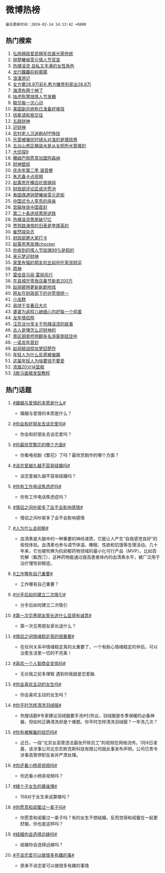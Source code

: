 # 微博热榜

`最后更新时间：2024-02-14 14:13:42 +0800`

## 热门搜索

1. [弘扬拥政爱民拥军优属光荣传统](https://m.weibo.cn/search?containerid=100103type%3D1%26t%3D10%26q%3D%23%E5%BC%98%E6%89%AC%E6%8B%A5%E6%94%BF%E7%88%B1%E6%B0%91%E6%8B%A5%E5%86%9B%E4%BC%98%E5%B1%9E%E5%85%89%E8%8D%A3%E4%BC%A0%E7%BB%9F%23&stream_entry_id=51&isnewpage=1&extparam=seat%3D1%26pos%3D0%26dgr%3D0%26filter_type%3Drealtimehot%26c_type%3D51%26stream_entry_id%3D51%26cate%3D10103%26q%3D%2523%25E5%25BC%2598%25E6%2589%25AC%25E6%258B%25A5%25E6%2594%25BF%25E7%2588%25B1%25E6%25B0%2591%25E6%258B%25A5%25E5%2586%259B%25E4%25BC%2598%25E5%25B1%259E%25E5%2585%2589%25E8%258D%25A3%25E4%25BC%25A0%25E7%25BB%259F%2523%26display_time%3D1707891221%26pre_seqid%3D170789122129095549159)
1. [钟楚曦侯雯元情人节官宣](https://m.weibo.cn/search?containerid=100103type%3D1%26t%3D10%26q%3D%23%E9%92%9F%E6%A5%9A%E6%9B%A6%E4%BE%AF%E9%9B%AF%E5%85%83%E6%83%85%E4%BA%BA%E8%8A%82%E5%AE%98%E5%AE%A3%23&stream_entry_id=31&isnewpage=1&extparam=seat%3D1%26band_rank%3D1%26filter_type%3Drealtimehot%26c_type%3D31%26realpos%3D1%26cate%3D5001%26lcate%3D5001%26flag%3D1%26dgr%3D0%26q%3D%2523%25E9%2592%259F%25E6%25A5%259A%25E6%259B%25A6%25E4%25BE%25AF%25E9%259B%25AF%25E5%2585%2583%25E6%2583%2585%25E4%25BA%25BA%25E8%258A%2582%25E5%25AE%2598%25E5%25AE%25A3%2523%26stream_entry_id%3D31%26pos%3D0%26display_time%3D1707891221%26pre_seqid%3D170789122129095549159)
1. [热辣滚烫 自私又丰满的女性角色](https://m.weibo.cn/search?containerid=100103type%3D1%26t%3D10%26q%3D%E7%83%AD%E8%BE%A3%E6%BB%9A%E7%83%AB+%E8%87%AA%E7%A7%81%E5%8F%88%E4%B8%B0%E6%BB%A1%E7%9A%84%E5%A5%B3%E6%80%A7%E8%A7%92%E8%89%B2&stream_entry_id=31&isnewpage=1&extparam=seat%3D1%26band_rank%3D2%26filter_type%3Drealtimehot%26c_type%3D31%26realpos%3D2%26cate%3D5001%26lcate%3D5001%26flag%3D1%26dgr%3D0%26q%3D%25E7%2583%25AD%25E8%25BE%25A3%25E6%25BB%259A%25E7%2583%25AB%2520%25E8%2587%25AA%25E7%25A7%2581%25E5%258F%2588%25E4%25B8%25B0%25E6%25BB%25A1%25E7%259A%2584%25E5%25A5%25B3%25E6%2580%25A7%25E8%25A7%2592%25E8%2589%25B2%26stream_entry_id%3D31%26pos%3D1%26display_time%3D1707891221%26pre_seqid%3D170789122129095549159)
1. [龙行龘龘前程朤朤](https://m.weibo.cn/search?containerid=100103type%3D1%26t%3D10%26q%3D%23%E9%BE%99%E8%A1%8C%E9%BE%98%E9%BE%98%E5%89%8D%E7%A8%8B%E6%9C%A4%E6%9C%A4%23&stream_entry_id=31&isnewpage=1&extparam=seat%3D1%26band_rank%3D3%26filter_type%3Drealtimehot%26c_type%3D31%26realpos%3D3%26cate%3D5001%26lcate%3D5001%26flag%3D0%26dgr%3D0%26q%3D%2523%25E9%25BE%2599%25E8%25A1%258C%25E9%25BE%2598%25E9%25BE%2598%25E5%2589%258D%25E7%25A8%258B%25E6%259C%25A4%25E6%259C%25A4%2523%26stream_entry_id%3D31%26pos%3D2%26display_time%3D1707891221%26pre_seqid%3D170789122129095549159)
1. [浪漫游记](https://m.weibo.cn/search?containerid=100103type%3D1%26t%3D10%26q%3D%23%E6%B5%AA%E6%BC%AB%E6%B8%B8%E8%AE%B0%23&stream_entry_id=31&isnewpage=1&extparam=seat%3D1%26band_rank%3D4%26lcate%3D5001%26cate%3D5001%26q%3D%2523%25E6%25B5%25AA%25E6%25BC%25AB%25E6%25B8%25B8%25E8%25AE%25B0%2523%26dgr%3D0%26pos%3D3%26adid%3D222828%26stream_entry_id%3D31%26filter_type%3Drealtimehot%26is_ad_pos%3D1%26c_type%3D31%26display_time%3D1707891221%26pre_seqid%3D170789122129095549159)
1. [女方要28.8万彩礼男方嫌贵别家出38.8万](https://m.weibo.cn/search?containerid=100103type%3D1%26t%3D10%26q%3D%23%E5%A5%B3%E6%96%B9%E8%A6%8128.8%E4%B8%87%E5%BD%A9%E7%A4%BC%E7%94%B7%E6%96%B9%E5%AB%8C%E8%B4%B5%E5%88%AB%E5%AE%B6%E5%87%BA38.8%E4%B8%87%23&stream_entry_id=31&isnewpage=1&extparam=seat%3D1%26band_rank%3D4%26filter_type%3Drealtimehot%26c_type%3D31%26realpos%3D4%26cate%3D5001%26lcate%3D5001%26flag%3D0%26dgr%3D0%26q%3D%2523%25E5%25A5%25B3%25E6%2596%25B9%25E8%25A6%258128.8%25E4%25B8%2587%25E5%25BD%25A9%25E7%25A4%25BC%25E7%2594%25B7%25E6%2596%25B9%25E5%25AB%258C%25E8%25B4%25B5%25E5%2588%25AB%25E5%25AE%25B6%25E5%2587%25BA38.8%25E4%25B8%2587%2523%26stream_entry_id%3D31%26pos%3D4%26display_time%3D1707891221%26pre_seqid%3D170789122129095549159)
1. [海清有两个神了](https://m.weibo.cn/search?containerid=100103type%3D1%26t%3D10%26q%3D%23%E6%B5%B7%E6%B8%85%E6%9C%89%E4%B8%A4%E4%B8%AA%E7%A5%9E%E4%BA%86%23&stream_entry_id=31&isnewpage=1&extparam=seat%3D1%26band_rank%3D5%26filter_type%3Drealtimehot%26c_type%3D31%26realpos%3D5%26cate%3D5001%26lcate%3D5001%26flag%3D1%26dgr%3D0%26q%3D%2523%25E6%25B5%25B7%25E6%25B8%2585%25E6%259C%2589%25E4%25B8%25A4%25E4%25B8%25AA%25E7%25A5%259E%25E4%25BA%2586%2523%26stream_entry_id%3D31%26pos%3D5%26display_time%3D1707891221%26pre_seqid%3D170789122129095549159)
1. [陆虎陈曌旭情人节发糖](https://m.weibo.cn/search?containerid=100103type%3D1%26t%3D10%26q%3D%23%E9%99%86%E8%99%8E%E9%99%88%E6%9B%8C%E6%97%AD%E6%83%85%E4%BA%BA%E8%8A%82%E5%8F%91%E7%B3%96%23&stream_entry_id=31&isnewpage=1&extparam=seat%3D1%26band_rank%3D6%26filter_type%3Drealtimehot%26c_type%3D31%26realpos%3D6%26cate%3D5001%26lcate%3D5001%26flag%3D1%26dgr%3D0%26q%3D%2523%25E9%2599%2586%25E8%2599%258E%25E9%2599%2588%25E6%259B%258C%25E6%2597%25AD%25E6%2583%2585%25E4%25BA%25BA%25E8%258A%2582%25E5%258F%2591%25E7%25B3%2596%2523%26stream_entry_id%3D31%26pos%3D6%26display_time%3D1707891221%26pre_seqid%3D170789122129095549159)
1. [毓见每一次心动](https://m.weibo.cn/search?containerid=100103type%3D1%26t%3D10%26q%3D%23%E6%AF%93%E8%A7%81%E6%AF%8F%E4%B8%80%E6%AC%A1%E5%BF%83%E5%8A%A8%23&stream_entry_id=31&isnewpage=1&extparam=seat%3D1%26band_rank%3D7%26lcate%3D5001%26filter_type%3Drealtimehot%26cate%3D5001%26q%3D%2523%25E6%25AF%2593%25E8%25A7%2581%25E6%25AF%258F%25E4%25B8%2580%25E6%25AC%25A1%25E5%25BF%2583%25E5%258A%25A8%2523%26dgr%3D0%26pos%3D7%26adid%3D222708%26topic_ad%3D1%26stream_entry_id%3D31%26is_ad_pos%3D1%26c_type%3D31%26display_time%3D1707891221%26pre_seqid%3D170789122129095549159)
1. [美国副总统称已准备好接班](https://m.weibo.cn/search?containerid=100103type%3D1%26t%3D10%26q%3D%23%E7%BE%8E%E5%9B%BD%E5%89%AF%E6%80%BB%E7%BB%9F%E7%A7%B0%E5%B7%B2%E5%87%86%E5%A4%87%E5%A5%BD%E6%8E%A5%E7%8F%AD%23&stream_entry_id=31&isnewpage=1&extparam=seat%3D1%26band_rank%3D7%26filter_type%3Drealtimehot%26c_type%3D31%26realpos%3D7%26cate%3D5001%26lcate%3D5001%26flag%3D0%26dgr%3D0%26q%3D%2523%25E7%25BE%258E%25E5%259B%25BD%25E5%2589%25AF%25E6%2580%25BB%25E7%25BB%259F%25E7%25A7%25B0%25E5%25B7%25B2%25E5%2587%2586%25E5%25A4%2587%25E5%25A5%25BD%25E6%258E%25A5%25E7%258F%25AD%2523%26stream_entry_id%3D31%26pos%3D8%26display_time%3D1707891221%26pre_seqid%3D170789122129095549159)
1. [钱辈请和我交往](https://m.weibo.cn/search?containerid=100103type%3D1%26t%3D10%26q%3D%23%E9%92%B1%E8%BE%88%E8%AF%B7%E5%92%8C%E6%88%91%E4%BA%A4%E5%BE%80%23&stream_entry_id=31&isnewpage=1&extparam=seat%3D1%26band_rank%3D8%26filter_type%3Drealtimehot%26c_type%3D31%26realpos%3D8%26cate%3D5001%26lcate%3D5001%26flag%3D16%26dgr%3D0%26q%3D%2523%25E9%2592%25B1%25E8%25BE%2588%25E8%25AF%25B7%25E5%2592%258C%25E6%2588%2591%25E4%25BA%25A4%25E5%25BE%2580%2523%26stream_entry_id%3D31%26pos%3D9%26display_time%3D1707891221%26pre_seqid%3D170789122129095549159)
1. [五路财神](https://m.weibo.cn/search?containerid=100103type%3D1%26t%3D10%26q%3D%E4%BA%94%E8%B7%AF%E8%B4%A2%E7%A5%9E&stream_entry_id=31&isnewpage=1&extparam=seat%3D1%26band_rank%3D9%26filter_type%3Drealtimehot%26c_type%3D31%26realpos%3D9%26cate%3D5001%26lcate%3D5001%26flag%3D1%26dgr%3D0%26q%3D%25E4%25BA%2594%25E8%25B7%25AF%25E8%25B4%25A2%25E7%25A5%259E%26stream_entry_id%3D31%26pos%3D10%26display_time%3D1707891221%26pre_seqid%3D170789122129095549159)
1. [迎财神](https://m.weibo.cn/search?containerid=100103type%3D1%26t%3D10%26q%3D%23%E8%BF%8E%E8%B4%A2%E7%A5%9E%23&stream_entry_id=31&isnewpage=1&extparam=seat%3D1%26band_rank%3D10%26filter_type%3Drealtimehot%26c_type%3D31%26realpos%3D10%26cate%3D5001%26lcate%3D5001%26flag%3D16%26dgr%3D0%26q%3D%2523%25E8%25BF%258E%25E8%25B4%25A2%25E7%25A5%259E%2523%26stream_entry_id%3D31%26pos%3D11%26display_time%3D1707891221%26pre_seqid%3D170789122129095549159)
1. [农村老人沉迷刷APP挣钱](https://m.weibo.cn/search?containerid=100103type%3D1%26t%3D10%26q%3D%23%E5%86%9C%E6%9D%91%E8%80%81%E4%BA%BA%E6%B2%89%E8%BF%B7%E5%88%B7APP%E6%8C%A3%E9%92%B1%23&stream_entry_id=31&isnewpage=1&extparam=seat%3D1%26band_rank%3D11%26filter_type%3Drealtimehot%26c_type%3D31%26realpos%3D11%26cate%3D5001%26lcate%3D5001%26flag%3D0%26dgr%3D0%26q%3D%2523%25E5%2586%259C%25E6%259D%2591%25E8%2580%2581%25E4%25BA%25BA%25E6%25B2%2589%25E8%25BF%25B7%25E5%2588%25B7APP%25E6%258C%25A3%25E9%2592%25B1%2523%26stream_entry_id%3D31%26pos%3D12%26display_time%3D1707891221%26pre_seqid%3D170789122129095549159)
1. [乐莹被骚扰时镜头对准的是猥琐男](https://m.weibo.cn/search?containerid=100103type%3D1%26t%3D10%26q%3D%E4%B9%90%E8%8E%B9%E8%A2%AB%E9%AA%9A%E6%89%B0%E6%97%B6%E9%95%9C%E5%A4%B4%E5%AF%B9%E5%87%86%E7%9A%84%E6%98%AF%E7%8C%A5%E7%90%90%E7%94%B7&stream_entry_id=31&isnewpage=1&extparam=seat%3D1%26band_rank%3D12%26filter_type%3Drealtimehot%26c_type%3D31%26realpos%3D12%26cate%3D5001%26lcate%3D5001%26flag%3D2%26dgr%3D0%26q%3D%25E4%25B9%2590%25E8%258E%25B9%25E8%25A2%25AB%25E9%25AA%259A%25E6%2589%25B0%25E6%2597%25B6%25E9%2595%259C%25E5%25A4%25B4%25E5%25AF%25B9%25E5%2587%2586%25E7%259A%2584%25E6%2598%25AF%25E7%258C%25A5%25E7%2590%2590%25E7%2594%25B7%26stream_entry_id%3D31%26pos%3D13%26display_time%3D1707891221%26pre_seqid%3D170789122129095549159)
1. [五台山景区桶装水是从女厕所水管接的](https://m.weibo.cn/search?containerid=100103type%3D1%26t%3D10%26q%3D%23%E4%BA%94%E5%8F%B0%E5%B1%B1%E6%99%AF%E5%8C%BA%E6%A1%B6%E8%A3%85%E6%B0%B4%E6%98%AF%E4%BB%8E%E5%A5%B3%E5%8E%95%E6%89%80%E6%B0%B4%E7%AE%A1%E6%8E%A5%E7%9A%84%23&stream_entry_id=31&isnewpage=1&extparam=seat%3D1%26band_rank%3D13%26filter_type%3Drealtimehot%26c_type%3D31%26realpos%3D13%26cate%3D5001%26lcate%3D5001%26flag%3D1%26dgr%3D0%26q%3D%2523%25E4%25BA%2594%25E5%258F%25B0%25E5%25B1%25B1%25E6%2599%25AF%25E5%258C%25BA%25E6%25A1%25B6%25E8%25A3%2585%25E6%25B0%25B4%25E6%2598%25AF%25E4%25BB%258E%25E5%25A5%25B3%25E5%258E%2595%25E6%2589%2580%25E6%25B0%25B4%25E7%25AE%25A1%25E6%258E%25A5%25E7%259A%2584%2523%26stream_entry_id%3D31%26pos%3D14%26display_time%3D1707891221%26pre_seqid%3D170789122129095549159)
1. [大侦探9](https://m.weibo.cn/search?containerid=100103type%3D1%26t%3D10%26q%3D%E5%A4%A7%E4%BE%A6%E6%8E%A29&stream_entry_id=31&isnewpage=1&extparam=seat%3D1%26band_rank%3D14%26filter_type%3Drealtimehot%26c_type%3D31%26realpos%3D14%26cate%3D5001%26lcate%3D5001%26flag%3D1%26dgr%3D0%26q%3D%25E5%25A4%25A7%25E4%25BE%25A6%25E6%258E%25A29%26stream_entry_id%3D31%26pos%3D15%26display_time%3D1707891221%26pre_seqid%3D170789122129095549159)
1. [曝姆巴佩愿意加盟阿森纳](https://m.weibo.cn/search?containerid=100103type%3D1%26t%3D10%26q%3D%23%E6%9B%9D%E5%A7%86%E5%B7%B4%E4%BD%A9%E6%84%BF%E6%84%8F%E5%8A%A0%E7%9B%9F%E9%98%BF%E6%A3%AE%E7%BA%B3%23&stream_entry_id=31&isnewpage=1&extparam=seat%3D1%26band_rank%3D15%26filter_type%3Drealtimehot%26c_type%3D31%26realpos%3D15%26cate%3D5001%26lcate%3D5001%26flag%3D1%26dgr%3D0%26q%3D%2523%25E6%259B%259D%25E5%25A7%2586%25E5%25B7%25B4%25E4%25BD%25A9%25E6%2584%25BF%25E6%2584%258F%25E5%258A%25A0%25E7%259B%259F%25E9%2598%25BF%25E6%25A3%25AE%25E7%25BA%25B3%2523%26stream_entry_id%3D31%26pos%3D16%26display_time%3D1707891221%26pre_seqid%3D170789122129095549159)
1. [财神壁纸](https://m.weibo.cn/search?containerid=100103type%3D1%26t%3D10%26q%3D%E8%B4%A2%E7%A5%9E%E5%A3%81%E7%BA%B8&stream_entry_id=31&isnewpage=1&extparam=seat%3D1%26band_rank%3D16%26filter_type%3Drealtimehot%26c_type%3D31%26realpos%3D16%26cate%3D5001%26lcate%3D5001%26flag%3D0%26dgr%3D0%26q%3D%25E8%25B4%25A2%25E7%25A5%259E%25E5%25A3%2581%25E7%25BA%25B8%26stream_entry_id%3D31%26pos%3D17%26display_time%3D1707891221%26pre_seqid%3D170789122129095549159)
1. [庆余年第二季 谐音梗](https://m.weibo.cn/search?containerid=100103type%3D1%26t%3D10%26q%3D%E5%BA%86%E4%BD%99%E5%B9%B4%E7%AC%AC%E4%BA%8C%E5%AD%A3+%E8%B0%90%E9%9F%B3%E6%A2%97&stream_entry_id=31&isnewpage=1&extparam=seat%3D1%26band_rank%3D17%26filter_type%3Drealtimehot%26c_type%3D31%26realpos%3D17%26cate%3D5001%26lcate%3D5001%26flag%3D2%26dgr%3D0%26q%3D%25E5%25BA%2586%25E4%25BD%2599%25E5%25B9%25B4%25E7%25AC%25AC%25E4%25BA%258C%25E5%25AD%25A3%2520%25E8%25B0%2590%25E9%259F%25B3%25E6%25A2%2597%26stream_entry_id%3D31%26pos%3D18%26display_time%3D1707891221%26pre_seqid%3D170789122129095549159)
1. [朱志鑫卡点视频](https://m.weibo.cn/search?containerid=100103type%3D1%26t%3D10%26q%3D%E6%9C%B1%E5%BF%97%E9%91%AB%E5%8D%A1%E7%82%B9%E8%A7%86%E9%A2%91&stream_entry_id=31&isnewpage=1&extparam=seat%3D1%26band_rank%3D18%26filter_type%3Drealtimehot%26c_type%3D31%26realpos%3D18%26cate%3D5001%26lcate%3D5001%26flag%3D1%26dgr%3D0%26q%3D%25E6%259C%25B1%25E5%25BF%2597%25E9%2591%25AB%25E5%258D%25A1%25E7%2582%25B9%25E8%25A7%2586%25E9%25A2%2591%26stream_entry_id%3D31%26pos%3D19%26display_time%3D1707891221%26pre_seqid%3D170789122129095549159)
1. [赵露思在横店吃铁锅炖](https://m.weibo.cn/search?containerid=100103type%3D1%26t%3D10%26q%3D%23%E8%B5%B5%E9%9C%B2%E6%80%9D%E5%9C%A8%E6%A8%AA%E5%BA%97%E5%90%83%E9%93%81%E9%94%85%E7%82%96%23&stream_entry_id=31&isnewpage=1&extparam=seat%3D1%26band_rank%3D19%26filter_type%3Drealtimehot%26c_type%3D31%26realpos%3D19%26cate%3D5001%26lcate%3D5001%26flag%3D1%26dgr%3D0%26q%3D%2523%25E8%25B5%25B5%25E9%259C%25B2%25E6%2580%259D%25E5%259C%25A8%25E6%25A8%25AA%25E5%25BA%2597%25E5%2590%2583%25E9%2593%2581%25E9%2594%2585%25E7%2582%2596%2523%26stream_entry_id%3D31%26pos%3D20%26display_time%3D1707891221%26pre_seqid%3D170789122129095549159)
1. [财政部评论区成许愿池](https://m.weibo.cn/search?containerid=100103type%3D1%26t%3D10%26q%3D%23%E8%B4%A2%E6%94%BF%E9%83%A8%E8%AF%84%E8%AE%BA%E5%8C%BA%E6%88%90%E8%AE%B8%E6%84%BF%E6%B1%A0%23&stream_entry_id=31&isnewpage=1&extparam=seat%3D1%26band_rank%3D20%26filter_type%3Drealtimehot%26c_type%3D31%26realpos%3D20%26cate%3D5001%26lcate%3D5001%26flag%3D0%26dgr%3D0%26q%3D%2523%25E8%25B4%25A2%25E6%2594%25BF%25E9%2583%25A8%25E8%25AF%2584%25E8%25AE%25BA%25E5%258C%25BA%25E6%2588%2590%25E8%25AE%25B8%25E6%2584%25BF%25E6%25B1%25A0%2523%26stream_entry_id%3D31%26pos%3D21%26display_time%3D1707891221%26pre_seqid%3D170789122129095549159)
1. [泰国偶遇钟楚曦侯雯元逛街](https://m.weibo.cn/search?containerid=100103type%3D1%26t%3D10%26q%3D%23%E6%B3%B0%E5%9B%BD%E5%81%B6%E9%81%87%E9%92%9F%E6%A5%9A%E6%9B%A6%E4%BE%AF%E9%9B%AF%E5%85%83%E9%80%9B%E8%A1%97%23&stream_entry_id=31&isnewpage=1&extparam=seat%3D1%26band_rank%3D21%26filter_type%3Drealtimehot%26c_type%3D31%26realpos%3D21%26cate%3D5001%26lcate%3D5001%26flag%3D1%26dgr%3D0%26q%3D%2523%25E6%25B3%25B0%25E5%259B%25BD%25E5%2581%25B6%25E9%2581%2587%25E9%2592%259F%25E6%25A5%259A%25E6%259B%25A6%25E4%25BE%25AF%25E9%259B%25AF%25E5%2585%2583%25E9%2580%259B%25E8%25A1%2597%2523%26stream_entry_id%3D31%26pos%3D22%26display_time%3D1707891221%26pre_seqid%3D170789122129095549159)
1. [中国式令人窒息的母亲](https://m.weibo.cn/search?containerid=100103type%3D1%26t%3D10%26q%3D%23%E4%B8%AD%E5%9B%BD%E5%BC%8F%E4%BB%A4%E4%BA%BA%E7%AA%92%E6%81%AF%E7%9A%84%E6%AF%8D%E4%BA%B2%23&stream_entry_id=31&isnewpage=1&extparam=seat%3D1%26band_rank%3D22%26filter_type%3Drealtimehot%26c_type%3D31%26realpos%3D22%26cate%3D5001%26lcate%3D5001%26flag%3D0%26dgr%3D0%26q%3D%2523%25E4%25B8%25AD%25E5%259B%25BD%25E5%25BC%258F%25E4%25BB%25A4%25E4%25BA%25BA%25E7%25AA%2592%25E6%2581%25AF%25E7%259A%2584%25E6%25AF%258D%25E4%25BA%25B2%2523%26stream_entry_id%3D31%26pos%3D23%26display_time%3D1707891221%26pre_seqid%3D170789122129095549159)
1. [宫脇咲良中国首封](https://m.weibo.cn/search?containerid=100103type%3D1%26t%3D10%26q%3D%23%E5%AE%AB%E8%84%87%E5%92%B2%E8%89%AF%E4%B8%AD%E5%9B%BD%E9%A6%96%E5%B0%81%23&stream_entry_id=31&isnewpage=1&extparam=seat%3D1%26band_rank%3D23%26filter_type%3Drealtimehot%26c_type%3D31%26realpos%3D23%26cate%3D5001%26lcate%3D5001%26flag%3D1%26dgr%3D0%26q%3D%2523%25E5%25AE%25AB%25E8%2584%2587%25E5%2592%25B2%25E8%2589%25AF%25E4%25B8%25AD%25E5%259B%25BD%25E9%25A6%2596%25E5%25B0%2581%2523%26stream_entry_id%3D31%26pos%3D24%26display_time%3D1707891221%26pre_seqid%3D170789122129095549159)
1. [第二十条连续票房逆跌](https://m.weibo.cn/search?containerid=100103type%3D1%26t%3D10%26q%3D%23%E7%AC%AC%E4%BA%8C%E5%8D%81%E6%9D%A1%E8%BF%9E%E7%BB%AD%E7%A5%A8%E6%88%BF%E9%80%86%E8%B7%8C%23&stream_entry_id=31&isnewpage=1&extparam=seat%3D1%26band_rank%3D24%26filter_type%3Drealtimehot%26c_type%3D31%26realpos%3D24%26cate%3D5001%26lcate%3D5001%26flag%3D0%26dgr%3D0%26q%3D%2523%25E7%25AC%25AC%25E4%25BA%258C%25E5%258D%2581%25E6%259D%25A1%25E8%25BF%259E%25E7%25BB%25AD%25E7%25A5%25A8%25E6%2588%25BF%25E9%2580%2586%25E8%25B7%258C%2523%26stream_entry_id%3D31%26pos%3D25%26display_time%3D1707891221%26pre_seqid%3D170789122129095549159)
1. [热辣滚烫票房破17亿](https://m.weibo.cn/search?containerid=100103type%3D1%26t%3D10%26q%3D%23%E7%83%AD%E8%BE%A3%E6%BB%9A%E7%83%AB%E7%A5%A8%E6%88%BF%E7%A0%B417%E4%BA%BF%23&stream_entry_id=31&isnewpage=1&extparam=seat%3D1%26band_rank%3D25%26filter_type%3Drealtimehot%26c_type%3D31%26realpos%3D25%26cate%3D5001%26lcate%3D5001%26flag%3D1%26dgr%3D0%26q%3D%2523%25E7%2583%25AD%25E8%25BE%25A3%25E6%25BB%259A%25E7%2583%25AB%25E7%25A5%25A8%25E6%2588%25BF%25E7%25A0%25B417%25E4%25BA%25BF%2523%26stream_entry_id%3D31%26pos%3D26%26display_time%3D1707891221%26pre_seqid%3D170789122129095549159)
1. [贾玲路演带的旧表是李焕英的](https://m.weibo.cn/search?containerid=100103type%3D1%26t%3D10%26q%3D%23%E8%B4%BE%E7%8E%B2%E8%B7%AF%E6%BC%94%E5%B8%A6%E7%9A%84%E6%97%A7%E8%A1%A8%E6%98%AF%E6%9D%8E%E7%84%95%E8%8B%B1%E7%9A%84%23&stream_entry_id=31&isnewpage=1&extparam=seat%3D1%26band_rank%3D26%26filter_type%3Drealtimehot%26c_type%3D31%26realpos%3D26%26cate%3D5001%26lcate%3D5001%26flag%3D0%26dgr%3D0%26q%3D%2523%25E8%25B4%25BE%25E7%258E%25B2%25E8%25B7%25AF%25E6%25BC%2594%25E5%25B8%25A6%25E7%259A%2584%25E6%2597%25A7%25E8%25A1%25A8%25E6%2598%25AF%25E6%259D%258E%25E7%2584%2595%25E8%258B%25B1%25E7%259A%2584%2523%26stream_entry_id%3D31%26pos%3D27%26display_time%3D1707891221%26pre_seqid%3D170789122129095549159)
1. [崔然竣杂志](https://m.weibo.cn/search?containerid=100103type%3D1%26t%3D10%26q%3D%E5%B4%94%E7%84%B6%E7%AB%A3%E6%9D%82%E5%BF%97&stream_entry_id=31&isnewpage=1&extparam=seat%3D1%26band_rank%3D27%26filter_type%3Drealtimehot%26c_type%3D31%26realpos%3D27%26cate%3D5001%26lcate%3D5001%26flag%3D1%26dgr%3D0%26q%3D%25E5%25B4%2594%25E7%2584%25B6%25E7%25AB%25A3%25E6%259D%2582%25E5%25BF%2597%26stream_entry_id%3D31%26pos%3D28%26display_time%3D1707891221%26pre_seqid%3D170789122129095549159)
1. [财政部邀大家打卡](https://m.weibo.cn/search?containerid=100103type%3D1%26t%3D10%26q%3D%23%E8%B4%A2%E6%94%BF%E9%83%A8%E9%82%80%E5%A4%A7%E5%AE%B6%E6%89%93%E5%8D%A1%23&stream_entry_id=31&isnewpage=1&extparam=seat%3D1%26band_rank%3D28%26filter_type%3Drealtimehot%26c_type%3D31%26realpos%3D28%26cate%3D5001%26lcate%3D5001%26flag%3D0%26dgr%3D0%26q%3D%2523%25E8%25B4%25A2%25E6%2594%25BF%25E9%2583%25A8%25E9%2582%2580%25E5%25A4%25A7%25E5%25AE%25B6%25E6%2589%2593%25E5%258D%25A1%2523%26stream_entry_id%3D31%26pos%3D29%26display_time%3D1707891221%26pre_seqid%3D170789122129095549159)
1. [赵露思黑玫瑰chocker](https://m.weibo.cn/search?containerid=100103type%3D1%26t%3D10%26q%3D%23%E8%B5%B5%E9%9C%B2%E6%80%9D%E9%BB%91%E7%8E%AB%E7%91%B0chocker%23&stream_entry_id=31&isnewpage=1&extparam=seat%3D1%26band_rank%3D29%26filter_type%3Drealtimehot%26c_type%3D31%26realpos%3D29%26cate%3D5001%26lcate%3D5001%26flag%3D1%26dgr%3D0%26q%3D%2523%25E8%25B5%25B5%25E9%259C%25B2%25E6%2580%259D%25E9%25BB%2591%25E7%258E%25AB%25E7%2591%25B0chocker%2523%26stream_entry_id%3D31%26pos%3D30%26display_time%3D1707891221%26pre_seqid%3D170789122129095549159)
1. [你收到的情人节玫瑰99%是假的](https://m.weibo.cn/search?containerid=100103type%3D1%26t%3D10%26q%3D%23%E4%BD%A0%E6%94%B6%E5%88%B0%E7%9A%84%E6%83%85%E4%BA%BA%E8%8A%82%E7%8E%AB%E7%91%B099%25%E6%98%AF%E5%81%87%E7%9A%84%23&stream_entry_id=31&isnewpage=1&extparam=seat%3D1%26band_rank%3D30%26filter_type%3Drealtimehot%26c_type%3D31%26realpos%3D30%26cate%3D5001%26lcate%3D5001%26flag%3D0%26dgr%3D0%26q%3D%2523%25E4%25BD%25A0%25E6%2594%25B6%25E5%2588%25B0%25E7%259A%2584%25E6%2583%2585%25E4%25BA%25BA%25E8%258A%2582%25E7%258E%25AB%25E7%2591%25B099%2525%25E6%2598%25AF%25E5%2581%2587%25E7%259A%2584%2523%26stream_entry_id%3D31%26pos%3D31%26display_time%3D1707891221%26pre_seqid%3D170789122129095549159)
1. [来元梦迎财神](https://m.weibo.cn/search?containerid=100103type%3D1%26t%3D10%26q%3D%23%E6%9D%A5%E5%85%83%E6%A2%A6%E8%BF%8E%E8%B4%A2%E7%A5%9E%23&stream_entry_id=31&isnewpage=1&extparam=seat%3D1%26band_rank%3D31%26filter_type%3Drealtimehot%26c_type%3D31%26realpos%3D31%26cate%3D5001%26lcate%3D5001%26flag%3D0%26dgr%3D0%26q%3D%2523%25E6%259D%25A5%25E5%2585%2583%25E6%25A2%25A6%25E8%25BF%258E%25E8%25B4%25A2%25E7%25A5%259E%2523%26adid%3D223341%26stream_entry_id%3D31%26pos%3D32%26display_time%3D1707891221%26pre_seqid%3D170789122129095549159)
1. [家里有猫的朋友初五如何在家涨财运](https://m.weibo.cn/search?containerid=100103type%3D1%26t%3D10%26q%3D%E5%AE%B6%E9%87%8C%E6%9C%89%E7%8C%AB%E7%9A%84%E6%9C%8B%E5%8F%8B%E5%88%9D%E4%BA%94%E5%A6%82%E4%BD%95%E5%9C%A8%E5%AE%B6%E6%B6%A8%E8%B4%A2%E8%BF%90&stream_entry_id=31&isnewpage=1&extparam=seat%3D1%26band_rank%3D32%26filter_type%3Drealtimehot%26c_type%3D31%26realpos%3D32%26cate%3D5001%26lcate%3D5001%26flag%3D1%26dgr%3D0%26q%3D%25E5%25AE%25B6%25E9%2587%258C%25E6%259C%2589%25E7%258C%25AB%25E7%259A%2584%25E6%259C%258B%25E5%258F%258B%25E5%2588%259D%25E4%25BA%2594%25E5%25A6%2582%25E4%25BD%2595%25E5%259C%25A8%25E5%25AE%25B6%25E6%25B6%25A8%25E8%25B4%25A2%25E8%25BF%2590%26stream_entry_id%3D31%26pos%3D33%26display_time%3D1707891221%26pre_seqid%3D170789122129095549159)
1. [原神](https://m.weibo.cn/search?containerid=100103type%3D1%26t%3D10%26q%3D%E5%8E%9F%E7%A5%9E&stream_entry_id=31&isnewpage=1&extparam=seat%3D1%26band_rank%3D33%26filter_type%3Drealtimehot%26c_type%3D31%26realpos%3D33%26cate%3D5001%26lcate%3D5001%26flag%3D1%26dgr%3D0%26q%3D%25E5%258E%259F%25E7%25A5%259E%26stream_entry_id%3D31%26pos%3D34%26display_time%3D1707891221%26pre_seqid%3D170789122129095549159)
1. [雷佳音马丽 雷丽风行](https://m.weibo.cn/search?containerid=100103type%3D1%26t%3D10%26q%3D%E9%9B%B7%E4%BD%B3%E9%9F%B3%E9%A9%AC%E4%B8%BD+%E9%9B%B7%E4%B8%BD%E9%A3%8E%E8%A1%8C&stream_entry_id=31&isnewpage=1&extparam=seat%3D1%26band_rank%3D34%26filter_type%3Drealtimehot%26c_type%3D31%26realpos%3D34%26cate%3D5001%26lcate%3D5001%26flag%3D1%26dgr%3D0%26q%3D%25E9%259B%25B7%25E4%25BD%25B3%25E9%259F%25B3%25E9%25A9%25AC%25E4%25B8%25BD%2520%25E9%259B%25B7%25E4%25B8%25BD%25E9%25A3%258E%25E8%25A1%258C%26stream_entry_id%3D31%26pos%3D35%26display_time%3D1707891221%26pre_seqid%3D170789122129095549159)
1. [在县城开零食店春节能卖200万](https://m.weibo.cn/search?containerid=100103type%3D1%26t%3D10%26q%3D%23%E5%9C%A8%E5%8E%BF%E5%9F%8E%E5%BC%80%E9%9B%B6%E9%A3%9F%E5%BA%97%E6%98%A5%E8%8A%82%E8%83%BD%E5%8D%96200%E4%B8%87%23&stream_entry_id=31&isnewpage=1&extparam=seat%3D1%26band_rank%3D35%26filter_type%3Drealtimehot%26c_type%3D31%26realpos%3D35%26cate%3D5001%26lcate%3D5001%26flag%3D0%26dgr%3D0%26q%3D%2523%25E5%259C%25A8%25E5%258E%25BF%25E5%259F%258E%25E5%25BC%2580%25E9%259B%25B6%25E9%25A3%259F%25E5%25BA%2597%25E6%2598%25A5%25E8%258A%2582%25E8%2583%25BD%25E5%258D%2596200%25E4%25B8%2587%2523%26stream_entry_id%3D31%26pos%3D36%26display_time%3D1707891221%26pre_seqid%3D170789122129095549159)
1. [赵丽颖林更新新剧吻戏](https://m.weibo.cn/search?containerid=100103type%3D1%26t%3D10%26q%3D%23%E8%B5%B5%E4%B8%BD%E9%A2%96%E6%9E%97%E6%9B%B4%E6%96%B0%E6%96%B0%E5%89%A7%E5%90%BB%E6%88%8F%23&stream_entry_id=31&isnewpage=1&extparam=seat%3D1%26band_rank%3D36%26filter_type%3Drealtimehot%26c_type%3D31%26realpos%3D36%26cate%3D5001%26lcate%3D5001%26flag%3D0%26dgr%3D0%26q%3D%2523%25E8%25B5%25B5%25E4%25B8%25BD%25E9%25A2%2596%25E6%259E%2597%25E6%259B%25B4%25E6%2596%25B0%25E6%2596%25B0%25E5%2589%25A7%25E5%2590%25BB%25E6%2588%258F%2523%26stream_entry_id%3D31%26pos%3D37%26display_time%3D1707891221%26pre_seqid%3D170789122129095549159)
1. [网友在财政部下的许愿很统一](https://m.weibo.cn/search?containerid=100103type%3D1%26t%3D10%26q%3D%23%E7%BD%91%E5%8F%8B%E5%9C%A8%E8%B4%A2%E6%94%BF%E9%83%A8%E4%B8%8B%E7%9A%84%E8%AE%B8%E6%84%BF%E5%BE%88%E7%BB%9F%E4%B8%80%23&stream_entry_id=31&isnewpage=1&extparam=seat%3D1%26band_rank%3D37%26filter_type%3Drealtimehot%26c_type%3D31%26realpos%3D37%26cate%3D5001%26lcate%3D5001%26flag%3D1%26dgr%3D0%26q%3D%2523%25E7%25BD%2591%25E5%258F%258B%25E5%259C%25A8%25E8%25B4%25A2%25E6%2594%25BF%25E9%2583%25A8%25E4%25B8%258B%25E7%259A%2584%25E8%25AE%25B8%25E6%2584%25BF%25E5%25BE%2588%25E7%25BB%259F%25E4%25B8%2580%2523%26stream_entry_id%3D31%26pos%3D38%26display_time%3D1707891221%26pre_seqid%3D170789122129095549159)
1. [小龙糕](https://m.weibo.cn/search?containerid=100103type%3D1%26t%3D10%26q%3D%E5%B0%8F%E9%BE%99%E7%B3%95&stream_entry_id=31&isnewpage=1&extparam=seat%3D1%26band_rank%3D38%26filter_type%3Drealtimehot%26c_type%3D31%26realpos%3D38%26cate%3D5001%26lcate%3D5001%26flag%3D0%26dgr%3D0%26q%3D%25E5%25B0%258F%25E9%25BE%2599%25E7%25B3%2595%26stream_entry_id%3D31%26pos%3D39%26display_time%3D1707891221%26pre_seqid%3D170789122129095549159)
1. [易烊千玺春日大片](https://m.weibo.cn/search?containerid=100103type%3D1%26t%3D10%26q%3D%23%E6%98%93%E7%83%8A%E5%8D%83%E7%8E%BA%E6%98%A5%E6%97%A5%E5%A4%A7%E7%89%87%23&stream_entry_id=31&isnewpage=1&extparam=seat%3D1%26band_rank%3D39%26filter_type%3Drealtimehot%26c_type%3D31%26realpos%3D39%26cate%3D5001%26lcate%3D5001%26flag%3D1%26dgr%3D0%26q%3D%2523%25E6%2598%2593%25E7%2583%258A%25E5%258D%2583%25E7%258E%25BA%25E6%2598%25A5%25E6%2597%25A5%25E5%25A4%25A7%25E7%2589%2587%2523%26stream_entry_id%3D31%26pos%3D40%26display_time%3D1707891221%26pre_seqid%3D170789122129095549159)
1. [婆婆为返程儿媳细心包好每一个鸡蛋](https://m.weibo.cn/search?containerid=100103type%3D1%26t%3D10%26q%3D%23%E5%A9%86%E5%A9%86%E4%B8%BA%E8%BF%94%E7%A8%8B%E5%84%BF%E5%AA%B3%E7%BB%86%E5%BF%83%E5%8C%85%E5%A5%BD%E6%AF%8F%E4%B8%80%E4%B8%AA%E9%B8%A1%E8%9B%8B%23&stream_entry_id=31&isnewpage=1&extparam=seat%3D1%26band_rank%3D40%26filter_type%3Drealtimehot%26c_type%3D31%26realpos%3D40%26cate%3D5001%26lcate%3D5001%26flag%3D32768%26dgr%3D0%26q%3D%2523%25E5%25A9%2586%25E5%25A9%2586%25E4%25B8%25BA%25E8%25BF%2594%25E7%25A8%258B%25E5%2584%25BF%25E5%25AA%25B3%25E7%25BB%2586%25E5%25BF%2583%25E5%258C%2585%25E5%25A5%25BD%25E6%25AF%258F%25E4%25B8%2580%25E4%25B8%25AA%25E9%25B8%25A1%25E8%259B%258B%2523%26stream_entry_id%3D31%26pos%3D41%26display_time%3D1707891221%26pre_seqid%3D170789122129095549159)
1. [龙年情侣照](https://m.weibo.cn/search?containerid=100103type%3D1%26t%3D10%26q%3D%23%E9%BE%99%E5%B9%B4%E6%83%85%E4%BE%A3%E7%85%A7%23&stream_entry_id=31&isnewpage=1&extparam=seat%3D1%26band_rank%3D41%26filter_type%3Drealtimehot%26c_type%3D31%26realpos%3D41%26cate%3D5001%26lcate%3D5001%26flag%3D1%26dgr%3D0%26q%3D%2523%25E9%25BE%2599%25E5%25B9%25B4%25E6%2583%2585%25E4%25BE%25A3%25E7%2585%25A7%2523%26stream_entry_id%3D31%26pos%3D42%26display_time%3D1707891221%26pre_seqid%3D170789122129095549159)
1. [汪苏泷分享关于热辣滚烫的故事](https://m.weibo.cn/search?containerid=100103type%3D1%26t%3D10%26q%3D%E6%B1%AA%E8%8B%8F%E6%B3%B7%E5%88%86%E4%BA%AB%E5%85%B3%E4%BA%8E%E7%83%AD%E8%BE%A3%E6%BB%9A%E7%83%AB%E7%9A%84%E6%95%85%E4%BA%8B&stream_entry_id=31&isnewpage=1&extparam=seat%3D1%26band_rank%3D42%26filter_type%3Drealtimehot%26c_type%3D31%26realpos%3D42%26cate%3D5001%26lcate%3D5001%26flag%3D1%26dgr%3D0%26q%3D%25E6%25B1%25AA%25E8%258B%258F%25E6%25B3%25B7%25E5%2588%2586%25E4%25BA%25AB%25E5%2585%25B3%25E4%25BA%258E%25E7%2583%25AD%25E8%25BE%25A3%25E6%25BB%259A%25E7%2583%25AB%25E7%259A%2584%25E6%2595%2585%25E4%25BA%258B%26stream_entry_id%3D31%26pos%3D43%26display_time%3D1707891221%26pre_seqid%3D170789122129095549159)
1. [古人是懂怎么迎财神的](https://m.weibo.cn/search?containerid=100103type%3D1%26t%3D10%26q%3D%23%E5%8F%A4%E4%BA%BA%E6%98%AF%E6%87%82%E6%80%8E%E4%B9%88%E8%BF%8E%E8%B4%A2%E7%A5%9E%E7%9A%84%23&stream_entry_id=31&isnewpage=1&extparam=seat%3D1%26band_rank%3D43%26filter_type%3Drealtimehot%26c_type%3D31%26realpos%3D43%26cate%3D5001%26lcate%3D5001%26flag%3D1%26dgr%3D0%26q%3D%2523%25E5%258F%25A4%25E4%25BA%25BA%25E6%2598%25AF%25E6%2587%2582%25E6%2580%258E%25E4%25B9%2588%25E8%25BF%258E%25E8%25B4%25A2%25E7%25A5%259E%25E7%259A%2584%2523%26stream_entry_id%3D31%26pos%3D44%26display_time%3D1707891221%26pre_seqid%3D170789122129095549159)
1. [景区钢索桥侧翻多名游客倒挂空中](https://m.weibo.cn/search?containerid=100103type%3D1%26t%3D10%26q%3D%23%E6%99%AF%E5%8C%BA%E9%92%A2%E7%B4%A2%E6%A1%A5%E4%BE%A7%E7%BF%BB%E5%A4%9A%E5%90%8D%E6%B8%B8%E5%AE%A2%E5%80%92%E6%8C%82%E7%A9%BA%E4%B8%AD%23&stream_entry_id=31&isnewpage=1&extparam=seat%3D1%26band_rank%3D44%26filter_type%3Drealtimehot%26c_type%3D31%26realpos%3D44%26cate%3D5001%26lcate%3D5001%26flag%3D1%26dgr%3D0%26q%3D%2523%25E6%2599%25AF%25E5%258C%25BA%25E9%2592%25A2%25E7%25B4%25A2%25E6%25A1%25A5%25E4%25BE%25A7%25E7%25BF%25BB%25E5%25A4%259A%25E5%2590%258D%25E6%25B8%25B8%25E5%25AE%25A2%25E5%2580%2592%25E6%258C%2582%25E7%25A9%25BA%25E4%25B8%25AD%2523%26stream_entry_id%3D31%26pos%3D45%26display_time%3D1707891221%26pre_seqid%3D170789122129095549159)
1. [一诺龙年首封](https://m.weibo.cn/search?containerid=100103type%3D1%26t%3D10%26q%3D%23%E4%B8%80%E8%AF%BA%E9%BE%99%E5%B9%B4%E9%A6%96%E5%B0%81%23&stream_entry_id=31&isnewpage=1&extparam=seat%3D1%26band_rank%3D45%26filter_type%3Drealtimehot%26c_type%3D31%26realpos%3D45%26cate%3D5001%26lcate%3D5001%26flag%3D1%26dgr%3D0%26q%3D%2523%25E4%25B8%2580%25E8%25AF%25BA%25E9%25BE%2599%25E5%25B9%25B4%25E9%25A6%2596%25E5%25B0%2581%2523%26stream_entry_id%3D31%26pos%3D46%26display_time%3D1707891221%26pre_seqid%3D170789122129095549159)
1. [赵丽颖战损妆梦回楚乔](https://m.weibo.cn/search?containerid=100103type%3D1%26t%3D10%26q%3D%23%E8%B5%B5%E4%B8%BD%E9%A2%96%E6%88%98%E6%8D%9F%E5%A6%86%E6%A2%A6%E5%9B%9E%E6%A5%9A%E4%B9%94%23&stream_entry_id=31&isnewpage=1&extparam=seat%3D1%26band_rank%3D46%26filter_type%3Drealtimehot%26c_type%3D31%26realpos%3D46%26cate%3D5001%26lcate%3D5001%26flag%3D0%26dgr%3D0%26q%3D%2523%25E8%25B5%25B5%25E4%25B8%25BD%25E9%25A2%2596%25E6%2588%2598%25E6%258D%259F%25E5%25A6%2586%25E6%25A2%25A6%25E5%259B%259E%25E6%25A5%259A%25E4%25B9%2594%2523%26stream_entry_id%3D31%26pos%3D47%26display_time%3D1707891221%26pre_seqid%3D170789122129095549159)
1. [年轻人为什么反感被催婚](https://m.weibo.cn/search?containerid=100103type%3D1%26t%3D10%26q%3D%23%E5%B9%B4%E8%BD%BB%E4%BA%BA%E4%B8%BA%E4%BB%80%E4%B9%88%E5%8F%8D%E6%84%9F%E8%A2%AB%E5%82%AC%E5%A9%9A%23&stream_entry_id=31&isnewpage=1&extparam=seat%3D1%26band_rank%3D47%26filter_type%3Drealtimehot%26c_type%3D31%26realpos%3D47%26cate%3D5001%26lcate%3D5001%26flag%3D0%26dgr%3D0%26q%3D%2523%25E5%25B9%25B4%25E8%25BD%25BB%25E4%25BA%25BA%25E4%25B8%25BA%25E4%25BB%2580%25E4%25B9%2588%25E5%258F%258D%25E6%2584%259F%25E8%25A2%25AB%25E5%2582%25AC%25E5%25A9%259A%2523%26stream_entry_id%3D31%26pos%3D48%26display_time%3D1707891221%26pre_seqid%3D170789122129095549159)
1. [这届年轻人为啥要钱不要爱](https://m.weibo.cn/search?containerid=100103type%3D1%26t%3D10%26q%3D%23%E8%BF%99%E5%B1%8A%E5%B9%B4%E8%BD%BB%E4%BA%BA%E4%B8%BA%E5%95%A5%E8%A6%81%E9%92%B1%E4%B8%8D%E8%A6%81%E7%88%B1%23&stream_entry_id=31&isnewpage=1&extparam=seat%3D1%26band_rank%3D48%26filter_type%3Drealtimehot%26c_type%3D31%26realpos%3D48%26cate%3D5001%26lcate%3D5001%26flag%3D0%26dgr%3D0%26q%3D%2523%25E8%25BF%2599%25E5%25B1%258A%25E5%25B9%25B4%25E8%25BD%25BB%25E4%25BA%25BA%25E4%25B8%25BA%25E5%2595%25A5%25E8%25A6%2581%25E9%2592%25B1%25E4%25B8%258D%25E8%25A6%2581%25E7%2588%25B1%2523%26stream_entry_id%3D31%26pos%3D49%26display_time%3D1707891221%26pre_seqid%3D170789122129095549159)
1. [浓眉20分14篮板](https://m.weibo.cn/search?containerid=100103type%3D1%26t%3D10%26q%3D%23%E6%B5%93%E7%9C%8920%E5%88%8614%E7%AF%AE%E6%9D%BF%23&stream_entry_id=31&isnewpage=1&extparam=seat%3D1%26band_rank%3D49%26filter_type%3Drealtimehot%26c_type%3D31%26realpos%3D49%26cate%3D5001%26lcate%3D5001%26flag%3D1%26dgr%3D0%26q%3D%2523%25E6%25B5%2593%25E7%259C%258920%25E5%2588%258614%25E7%25AF%25AE%25E6%259D%25BF%2523%26stream_entry_id%3D31%26pos%3D50%26display_time%3D1707891221%26pre_seqid%3D170789122129095549159)
1. [3款马面裙发型教程](https://m.weibo.cn/search?containerid=100103type%3D1%26t%3D10%26q%3D3%E6%AC%BE%E9%A9%AC%E9%9D%A2%E8%A3%99%E5%8F%91%E5%9E%8B%E6%95%99%E7%A8%8B&stream_entry_id=31&isnewpage=1&extparam=seat%3D1%26band_rank%3D50%26filter_type%3Drealtimehot%26c_type%3D31%26realpos%3D50%26cate%3D5001%26lcate%3D5001%26flag%3D1%26dgr%3D0%26q%3D3%25E6%25AC%25BE%25E9%25A9%25AC%25E9%259D%25A2%25E8%25A3%2599%25E5%258F%2591%25E5%259E%258B%25E6%2595%2599%25E7%25A8%258B%26stream_entry_id%3D31%26pos%3D51%26display_time%3D1707891221%26pre_seqid%3D170789122129095549159)

## 热门话题

1. [#婚姻与爱情的本质是什么#](https://m.weibo.cn/search?containerid=231522type%3D1%26t%3D10%26q%3D%23%E5%A9%9A%E5%A7%BB%E4%B8%8E%E7%88%B1%E6%83%85%E7%9A%84%E6%9C%AC%E8%B4%A8%E6%98%AF%E4%BB%80%E4%B9%88%23&stream_entry_id=128&isnewpage=1&extparam=seat%3D1%26pos%3D1-0-0%26dgr%3D0%26c_type%3D128%26unitid%3D1704881162756%26cate%3D5004%26lcate%3D5004%26display_time%3D1707891222%26pre_seqid%3D1707891222382026795135)
    - 婚姻与爱情的本质是什么？

1. [#你会和好朋友去谈恋爱吗#](https://m.weibo.cn/search?containerid=231522type%3D1%26t%3D10%26q%3D%23%E4%BD%A0%E4%BC%9A%E5%92%8C%E5%A5%BD%E6%9C%8B%E5%8F%8B%E5%8E%BB%E8%B0%88%E6%81%8B%E7%88%B1%E5%90%97%23&stream_entry_id=128&isnewpage=1&extparam=seat%3D1%26pos%3D1-0-1%26dgr%3D0%26c_type%3D128%26unitid%3D1704849959446%26cate%3D5004%26lcate%3D5004%26display_time%3D1707891222%26pre_seqid%3D1707891222382026795135)
    - 你会和好朋友去谈恋爱吗？

1. [#你最欣赏繁花的哪个方面#](https://m.weibo.cn/search?containerid=231522type%3D1%26t%3D10%26q%3D%23%E4%BD%A0%E6%9C%80%E6%AC%A3%E8%B5%8F%E7%B9%81%E8%8A%B1%E7%9A%84%E5%93%AA%E4%B8%AA%E6%96%B9%E9%9D%A2%23&stream_entry_id=128&isnewpage=1&extparam=seat%3D1%26pos%3D1-0-2%26dgr%3D0%26c_type%3D128%26unitid%3D1704872158127%26cate%3D5004%26lcate%3D5004%26display_time%3D1707891222%26pre_seqid%3D1707891222382026795135)
    - 你看电视剧《繁花》了吗？最欣赏剧作的哪个方面？

1. [#谈恋爱越久越不容易结婚吗#](https://m.weibo.cn/search?containerid=231522type%3D1%26t%3D10%26q%3D%23%E8%B0%88%E6%81%8B%E7%88%B1%E8%B6%8A%E4%B9%85%E8%B6%8A%E4%B8%8D%E5%AE%B9%E6%98%93%E7%BB%93%E5%A9%9A%E5%90%97%23&stream_entry_id=128&isnewpage=1&extparam=seat%3D1%26pos%3D1-0-3%26dgr%3D0%26c_type%3D128%26unitid%3D1704871559387%26cate%3D5004%26lcate%3D5004%26display_time%3D1707891222%26pre_seqid%3D1707891222382026795135)
    - 谈恋爱越久越不容易结婚吗？

1. [#你有工作电话焦虑症吗#](https://m.weibo.cn/search?containerid=231522type%3D1%26t%3D10%26q%3D%23%E4%BD%A0%E6%9C%89%E5%B7%A5%E4%BD%9C%E7%94%B5%E8%AF%9D%E7%84%A6%E8%99%91%E7%97%87%E5%90%97%23&stream_entry_id=128&isnewpage=1&extparam=seat%3D1%26pos%3D1-0-4%26dgr%3D0%26c_type%3D128%26unitid%3D1704877884678%26cate%3D5004%26lcate%3D5004%26display_time%3D1707891222%26pre_seqid%3D1707891222382026795135)
    - 你有工作电话焦虑症吗？

1. [#情侣之间吵架多了会不会影响感情#](https://m.weibo.cn/search?containerid=231522type%3D1%26t%3D10%26q%3D%23%E6%83%85%E4%BE%A3%E4%B9%8B%E9%97%B4%E5%90%B5%E6%9E%B6%E5%A4%9A%E4%BA%86%E4%BC%9A%E4%B8%8D%E4%BC%9A%E5%BD%B1%E5%93%8D%E6%84%9F%E6%83%85%23&stream_entry_id=128&isnewpage=1&extparam=seat%3D1%26pos%3D1-0-5%26dgr%3D0%26c_type%3D128%26unitid%3D1704792093809%26cate%3D5004%26lcate%3D5004%26display_time%3D1707891222%26pre_seqid%3D1707891222382026795135)
    - 情侣之间吵架多了会不会影响感情

1. [#人为什么会抑郁#](https://m.weibo.cn/search?containerid=231522type%3D1%26t%3D10%26q%3D%23%E4%BA%BA%E4%B8%BA%E4%BB%80%E4%B9%88%E4%BC%9A%E6%8A%91%E9%83%81%23&stream_entry_id=128&isnewpage=1&extparam=seat%3D1%26pos%3D1-0-6%26dgr%3D0%26c_type%3D128%26unitid%3D1704881163792%26cate%3D5004%26lcate%3D5004%26display_time%3D1707891222%26pre_seqid%3D1707891222382026795135)
    - 血清素是大脑中的一种重要的神经递质，它能让人产生“自我感觉良好”的愉悦体验。血清素也参与调节体温、睡眠、性欲和饥饿等生理活动。几十年来，它也被吹捧为抗抑郁药物领域的最小化可行产品（MVP）。比如百忧解（氟西汀），这种药物能通过提高患者体内的血清素水平，被广泛用于治疗慢性抑郁症。

1. [#工作哪有自己重要#](https://m.weibo.cn/search?containerid=231522type%3D1%26t%3D10%26q%3D%23%E5%B7%A5%E4%BD%9C%E5%93%AA%E6%9C%89%E8%87%AA%E5%B7%B1%E9%87%8D%E8%A6%81%23&stream_entry_id=128&isnewpage=1&extparam=seat%3D1%26pos%3D1-0-7%26dgr%3D0%26c_type%3D128%26unitid%3D1704949537973%26cate%3D5004%26lcate%3D5004%26display_time%3D1707891222%26pre_seqid%3D1707891222382026795135)
    - 工作哪有自己重要？

1. [#分手后如何建立二次吸引#](https://m.weibo.cn/search?containerid=231522type%3D1%26t%3D10%26q%3D%23%E5%88%86%E6%89%8B%E5%90%8E%E5%A6%82%E4%BD%95%E5%BB%BA%E7%AB%8B%E4%BA%8C%E6%AC%A1%E5%90%B8%E5%BC%95%23&stream_entry_id=128&isnewpage=1&extparam=seat%3D1%26pos%3D1-0-8%26dgr%3D0%26c_type%3D128%26unitid%3D1704870666886%26cate%3D5004%26lcate%3D5004%26display_time%3D1707891222%26pre_seqid%3D1707891222382026795135)
    - 分手后如何建立二次吸引

1. [#第一次见男朋友家长送什么显得有诚意#](https://m.weibo.cn/search?containerid=231522type%3D1%26t%3D10%26q%3D%23%E7%AC%AC%E4%B8%80%E6%AC%A1%E8%A7%81%E7%94%B7%E6%9C%8B%E5%8F%8B%E5%AE%B6%E9%95%BF%E9%80%81%E4%BB%80%E4%B9%88%E6%98%BE%E5%BE%97%E6%9C%89%E8%AF%9A%E6%84%8F%23&stream_entry_id=128&isnewpage=1&extparam=seat%3D1%26pos%3D1-0-9%26dgr%3D0%26c_type%3D128%26unitid%3D1704946836507%26cate%3D5004%26lcate%3D5004%26display_time%3D1707891222%26pre_seqid%3D1707891222382026795135)
    - 第一次见男朋友家长送什么？

1. [#情侣之间情绪稳定真的很重要#](https://m.weibo.cn/search?containerid=231522type%3D1%26t%3D10%26q%3D%23%E6%83%85%E4%BE%A3%E4%B9%8B%E9%97%B4%E6%83%85%E7%BB%AA%E7%A8%B3%E5%AE%9A%E7%9C%9F%E7%9A%84%E5%BE%88%E9%87%8D%E8%A6%81%23&stream_entry_id=128&isnewpage=1&extparam=seat%3D1%26pos%3D1-0-10%26dgr%3D0%26c_type%3D128%26unitid%3D1704779493657%26cate%3D5004%26lcate%3D5004%26display_time%3D1707891222%26pre_seqid%3D1707891222382026795135)
    - 在任何关系中情绪稳定真的太重要了，一个有耐心情绪稳定的伴侣，可以治愈生活里一切的不完美！

1. [#喜欢一个人智商会变低吗#](https://m.weibo.cn/search?containerid=231522type%3D1%26t%3D10%26q%3D%23%E5%96%9C%E6%AC%A2%E4%B8%80%E4%B8%AA%E4%BA%BA%E6%99%BA%E5%95%86%E4%BC%9A%E5%8F%98%E4%BD%8E%E5%90%97%23&stream_entry_id=128&isnewpage=1&extparam=seat%3D1%26pos%3D1-0-11%26dgr%3D0%26c_type%3D128%26unitid%3D1704783068038%26cate%3D5004%26lcate%3D5004%26display_time%3D1707891222%26pre_seqid%3D1707891222382026795135)
    - 无论我之前多理智  遇到你我就是恋爱脑.

1. [#你会喜欢主动的女生吗#](https://m.weibo.cn/search?containerid=231522type%3D1%26t%3D10%26q%3D%23%E4%BD%A0%E4%BC%9A%E5%96%9C%E6%AC%A2%E4%B8%BB%E5%8A%A8%E7%9A%84%E5%A5%B3%E7%94%9F%E5%90%97%23&stream_entry_id=128&isnewpage=1&extparam=seat%3D1%26pos%3D1-0-12%26dgr%3D0%26c_type%3D128%26unitid%3D1704786077236%26cate%3D5004%26lcate%3D5004%26display_time%3D1707891222%26pre_seqid%3D1707891222382026795135)
    - 你会喜欢主动的女生吗？

1. [#你平时怎样清洗羽绒服#](https://m.weibo.cn/search?containerid=231522type%3D1%26t%3D10%26q%3D%23%E4%BD%A0%E5%B9%B3%E6%97%B6%E6%80%8E%E6%A0%B7%E6%B8%85%E6%B4%97%E7%BE%BD%E7%BB%92%E6%9C%8D%23&stream_entry_id=128&isnewpage=1&extparam=seat%3D1%26pos%3D1-0-13%26dgr%3D0%26c_type%3D128%26unitid%3D1704789081364%26cate%3D5004%26lcate%3D5004%26display_time%3D1707891222%26pre_seqid%3D1707891222382026795135)
    - 热搜话题#专家建议羽绒服要手洗#引热议，羽绒服是冬季保暖的必备神器，但如何正确清洗却是个难题。你平时怎样清洗羽绒服？一年洗几次？

1. [#你有被解雇的经历吗#](https://m.weibo.cn/search?containerid=231522type%3D1%26t%3D10%26q%3D%23%E4%BD%A0%E6%9C%89%E8%A2%AB%E8%A7%A3%E9%9B%87%E7%9A%84%E7%BB%8F%E5%8E%86%E5%90%97%23&stream_entry_id=128&isnewpage=1&extparam=seat%3D1%26pos%3D1-0-14%26dgr%3D0%26c_type%3D128%26unitid%3D1704794482090%26cate%3D5004%26lcate%3D5004%26display_time%3D1707891222%26pre_seqid%3D1707891222382026795135)
    - 近日，一段“北京女高管违法嚣张开除员工”的视频在网络流传。1月8日凌晨，该涉事公司北京尼欧克斯科技有限公司就此事发布声明，公司已责令涉事高管停职反省并严肃处理。

1. [#你还看小杨哥视频吗#](https://m.weibo.cn/search?containerid=231522type%3D1%26t%3D10%26q%3D%23%E4%BD%A0%E8%BF%98%E7%9C%8B%E5%B0%8F%E6%9D%A8%E5%93%A5%E8%A7%86%E9%A2%91%E5%90%97%23&stream_entry_id=128&isnewpage=1&extparam=seat%3D1%26pos%3D1-0-15%26dgr%3D0%26c_type%3D128%26unitid%3D1704797193944%26cate%3D5004%26lcate%3D5004%26display_time%3D1707891222%26pre_seqid%3D1707891222382026795135)
    - 你还看小杨哥视频吗？

1. [#矮个子女生的痛谁懂#](https://m.weibo.cn/search?containerid=231522type%3D1%26t%3D10%26q%3D%23%E7%9F%AE%E4%B8%AA%E5%AD%90%E5%A5%B3%E7%94%9F%E7%9A%84%E7%97%9B%E8%B0%81%E6%87%82%23&stream_entry_id=128&isnewpage=1&extparam=seat%3D1%26pos%3D1-0-16%26dgr%3D0%26c_type%3D128%26unitid%3D1704804675994%26cate%3D5004%26lcate%3D5004%26display_time%3D1707891222%26pre_seqid%3D1707891222382026795135)
    - 158对于女生来说算矮吗？

1. [#你愿意和闺蜜过一辈子吗#](https://m.weibo.cn/search?containerid=231522type%3D1%26t%3D10%26q%3D%23%E4%BD%A0%E6%84%BF%E6%84%8F%E5%92%8C%E9%97%BA%E8%9C%9C%E8%BF%87%E4%B8%80%E8%BE%88%E5%AD%90%E5%90%97%23&stream_entry_id=128&isnewpage=1&extparam=seat%3D1%26pos%3D1-0-17%26dgr%3D0%26c_type%3D128%26unitid%3D1704875757520%26cate%3D5004%26lcate%3D5004%26display_time%3D1707891222%26pre_seqid%3D1707891222382026795135)
    - 你愿意和闺蜜过一辈子吗？有的女生不想结婚，反而觉得和闺蜜在一起更舒服，你也是这样吗？

1. [#结婚你会选择远嫁吗#](https://m.weibo.cn/search?containerid=231522type%3D1%26t%3D10%26q%3D%23%E7%BB%93%E5%A9%9A%E4%BD%A0%E4%BC%9A%E9%80%89%E6%8B%A9%E8%BF%9C%E5%AB%81%E5%90%97%23&stream_entry_id=128&isnewpage=1&extparam=seat%3D1%26pos%3D1-0-18%26dgr%3D0%26c_type%3D128%26unitid%3D1704870361894%26cate%3D5004%26lcate%3D5004%26display_time%3D1707891222%26pre_seqid%3D1707891222382026795135)
    - 结婚你会选择远嫁吗？

1. [#不谈恋爱可以做很多有趣的事#](https://m.weibo.cn/search?containerid=231522type%3D1%26t%3D10%26q%3D%23%E4%B8%8D%E8%B0%88%E6%81%8B%E7%88%B1%E5%8F%AF%E4%BB%A5%E5%81%9A%E5%BE%88%E5%A4%9A%E6%9C%89%E8%B6%A3%E7%9A%84%E4%BA%8B%23&stream_entry_id=128&isnewpage=1&extparam=seat%3D1%26pos%3D1-0-19%26dgr%3D0%26c_type%3D128%26unitid%3D1704865280259%26cate%3D5004%26lcate%3D5004%26display_time%3D1707891222%26pre_seqid%3D1707891222382026795135)
    - 原来不谈恋爱可以做很多有趣的事情

